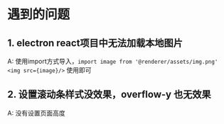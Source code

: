 # 遇到的问题

## 1. electron react项目中无法加载本地图片
A: 使用import方式导入，`import image from '@renderer/assets/img.png'`
 `<img src={image}/>` 使用即可

## 2. 设置滚动条样式没效果，overflow-y 也无效果
A: 没有设置页面高度
